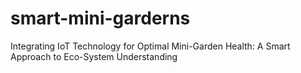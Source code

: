# smart-mini-garderns
Integrating IoT Technology for Optimal Mini-Garden Health: A Smart Approach to Eco-System Understanding
